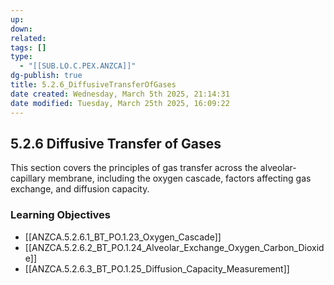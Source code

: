 ```yaml
---
up: 
down: 
related: 
tags: []
type:
  - "[[SUB.LO.C.PEX.ANZCA]]"
dg-publish: true
title: 5.2.6_DiffusiveTransferOfGases
date created: Wednesday, March 5th 2025, 21:14:31
date modified: Tuesday, March 25th 2025, 16:09:22
---
```


## 5.2.6 Diffusive Transfer of Gases

This section covers the principles of gas transfer across the alveolar-capillary membrane, including the oxygen cascade, factors affecting gas exchange, and diffusion capacity.

### Learning Objectives

- [[ANZCA.5.2.6.1_BT_PO.1.23_Oxygen_Cascade]]
- [[ANZCA.5.2.6.2_BT_PO.1.24_Alveolar_Exchange_Oxygen_Carbon_Dioxide]]
- [[ANZCA.5.2.6.3_BT_PO.1.25_Diffusion_Capacity_Measurement]]
